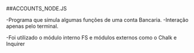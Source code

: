 ##ACCOUNTS_NODE.JS

-Programa que simula algumas funções de uma conta Bancaria. -Interação apenas pelo terminal.

-Foi utilizado o módulo interno FS e módulos externos como o Chalk e Inquirer
